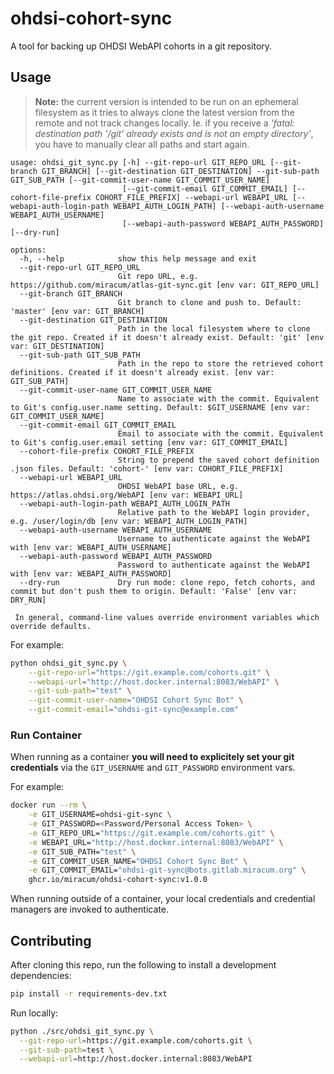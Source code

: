 # ohdsi-cohort-sync

A tool for backing up OHDSI WebAPI cohorts in a git repository.

## Usage

> **Note:** the current version is intended to be run on an ephemeral filesystem as it tries to always clone the latest version from the remote and not track changes locally. Ie. if you receive a _'fatal: destination path '/git' already exists and is not an empty directory'_, you have to manually clear all paths and start again.

```console
usage: ohdsi_git_sync.py [-h] --git-repo-url GIT_REPO_URL [--git-branch GIT_BRANCH] [--git-destination GIT_DESTINATION] --git-sub-path GIT_SUB_PATH [--git-commit-user-name GIT_COMMIT_USER_NAME]
                         [--git-commit-email GIT_COMMIT_EMAIL] [--cohort-file-prefix COHORT_FILE_PREFIX] --webapi-url WEBAPI_URL [--webapi-auth-login-path WEBAPI_AUTH_LOGIN_PATH] [--webapi-auth-username WEBAPI_AUTH_USERNAME]
                         [--webapi-auth-password WEBAPI_AUTH_PASSWORD] [--dry-run]

options:
  -h, --help            show this help message and exit
  --git-repo-url GIT_REPO_URL
                        Git repo URL, e.g. https://github.com/miracum/atlas-git-sync.git [env var: GIT_REPO_URL]
  --git-branch GIT_BRANCH
                        Git branch to clone and push to. Default: 'master' [env var: GIT_BRANCH]
  --git-destination GIT_DESTINATION
                        Path in the local filesystem where to clone the git repo. Created if it doesn't already exist. Default: 'git' [env var: GIT_DESTINATION]
  --git-sub-path GIT_SUB_PATH
                        Path in the repo to store the retrieved cohort definitions. Created if it doesn't already exist. [env var: GIT_SUB_PATH]
  --git-commit-user-name GIT_COMMIT_USER_NAME
                        Name to associate with the commit. Equivalent to Git's config.user.name setting. Default: $GIT_USERNAME [env var: GIT_COMMIT_USER_NAME]
  --git-commit-email GIT_COMMIT_EMAIL
                        Email to associate with the commit. Equivalent to Git's config.user.email setting [env var: GIT_COMMIT_EMAIL]
  --cohort-file-prefix COHORT_FILE_PREFIX
                        String to prepend the saved cohort definition .json files. Default: 'cohort-' [env var: COHORT_FILE_PREFIX]
  --webapi-url WEBAPI_URL
                        OHDSI WebAPI base URL, e.g. https://atlas.ohdsi.org/WebAPI [env var: WEBAPI_URL]
  --webapi-auth-login-path WEBAPI_AUTH_LOGIN_PATH
                        Relative path to the WebAPI login provider, e.g. /user/login/db [env var: WEBAPI_AUTH_LOGIN_PATH]
  --webapi-auth-username WEBAPI_AUTH_USERNAME
                        Username to authenticate against the WebAPI with [env var: WEBAPI_AUTH_USERNAME]
  --webapi-auth-password WEBAPI_AUTH_PASSWORD
                        Password to authenticate against the WebAPI with [env var: WEBAPI_AUTH_PASSWORD]
  --dry-run             Dry run mode: clone repo, fetch cohorts, and commit but don't push them to origin. Default: 'False' [env var: DRY_RUN]

 In general, command-line values override environment variables which override defaults.
```

For example:

```sh
python ohdsi_git_sync.py \
    --git-repo-url="https://git.example.com/cohorts.git" \
    --webapi-url="http://host.docker.internal:8083/WebAPI" \
    --git-sub-path="test" \
    --git-commit-user-name="OHDSI Cohort Sync Bot" \
    --git-commit-email="ohdsi-git-sync@example.com"
```

### Run Container

When running as a container **you will need to explicitely set your git credentials** via the `GIT_USERNAME` and `GIT_PASSWORD` environment vars.

For example:

```sh
docker run --rm \
    -e GIT_USERNAME=ohdsi-git-sync \
    -e GIT_PASSWORD=<Password/Personal Access Token> \
    -e GIT_REPO_URL="https://git.example.com/cohorts.git" \
    -e WEBAPI_URL="http://host.docker.internal:8083/WebAPI" \
    -e GIT_SUB_PATH="test" \
    -e GIT_COMMIT_USER_NAME="OHDSI Cohort Sync Bot" \
    -e GIT_COMMIT_EMAIL="ohdsi-git-sync@bots.gitlab.miracum.org" \
    ghcr.io/miracum/ohdsi-cohort-sync:v1.0.0
```

When running outside of a container, your local credentials and credential managers are invoked to authenticate.

## Contributing

After cloning this repo, run the following to install a development dependencies:

```sh
pip install -r requirements-dev.txt
```

Run locally:

```sh
python ./src/ohdsi_git_sync.py \
  --git-repo-url=https://git.example.com/cohorts.git \
  --git-sub-path=test \
  --webapi-url=http://host.docker.internal:8083/WebAPI
```
